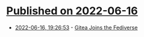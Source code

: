 # [Published on 2022-06-16](index.md)

* [2022-06-16, 19:26:53](https://news.ycombinator.com/item?id=31769929) - [Gitea Joins the Fediverse](https://ta180m.exozy.me/posts/gitea-actually-joins-the-fediverse/)
